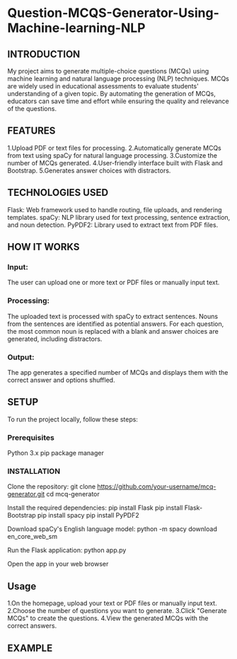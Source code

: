 # Question-MCQS-Generator-Using-Machine-learning-NLP

## INTRODUCTION

My project aims to generate multiple-choice questions (MCQs) using machine learning and natural language processing (NLP) techniques. MCQs are widely used in educational assessments to evaluate students' understanding of a given topic. By automating the generation of MCQs, educators can save time and effort while ensuring the quality and relevance of the questions.

## FEATURES

1.Upload PDF or text files for processing.
2.Automatically generate MCQs from text using spaCy for natural language processing.
3.Customize the number of MCQs generated.
4.User-friendly interface built with Flask and Bootstrap.
5.Generates answer choices with distractors.

## TECHNOLOGIES USED

Flask: Web framework used to handle routing, file uploads, and rendering templates.
spaCy: NLP library used for text processing, sentence extraction, and noun detection.
PyPDF2: Library used to extract text from PDF files.

## HOW IT WORKS

### Input: 
The user can upload one or more text or PDF files or manually input text.
### Processing:
The uploaded text is processed with spaCy to extract sentences.
Nouns from the sentences are identified as potential answers.
For each question, the most common noun is replaced with a blank and answer choices are generated, including distractors.
### Output:
The app generates a specified number of MCQs and displays them with the correct answer and options shuffled.

## SETUP

To run the project locally, follow these steps:

### Prerequisites
Python 3.x
pip package manager

### INSTALLATION

Clone the repository:
git clone https://github.com/your-username/mcq-generator.git
cd mcq-generator


Install the required dependencies:
pip install Flask
pip install Flask-Bootstrap
pip install spacy
pip install PyPDF2

Download spaCy's English language model:
python -m spacy download en_core_web_sm

Run the Flask application:
python app.py

Open the app in your web browser

## Usage

1.On the homepage, upload your text or PDF files or manually input text.
2.Choose the number of questions you want to generate.
3.Click "Generate MCQs" to create the questions.
4.View the generated MCQs with the correct answers.

## EXAMPLE






